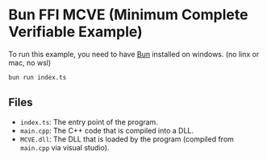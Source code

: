# Bun FFI MCVE (Minimum Complete Verifiable Example)

To run this example, you need to have [Bun](https://bun.sh/) installed on windows. (no linx or mac, no wsl)

```bash
bun run index.ts
```


## Files

- `index.ts`: The entry point of the program.
- `main.cpp`: The C++ code that is compiled into a DLL.
- `MCVE.dll`: The DLL that is loaded by the program (compiled from `main.cpp` via visual studio).